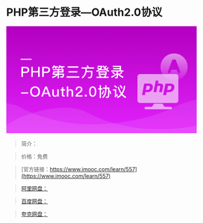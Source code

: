 # PHP第三方登录—OAuth2.0协议

![img](../../assets/5fe442ed0001af6e05400304.jpg)

> 简介：

> 价格：免费

> [官方链接：https://www.imooc.com/learn/557](https://www.imooc.com/learn/557)

> [阿里网盘：]()

> [百度网盘：]()

> [夸克网盘：]()

